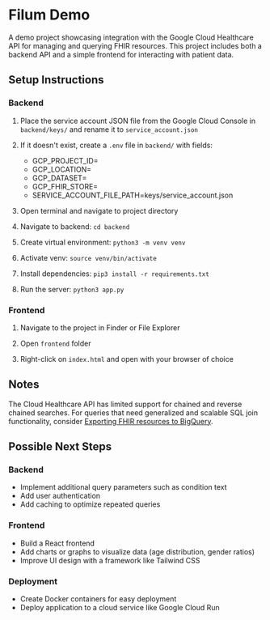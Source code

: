# Filum Demo
A demo project showcasing integration with the Google Cloud Healthcare API for managing and querying FHIR resources. This project includes both a backend API and a simple frontend for interacting with patient data.

## Setup Instructions

### Backend
1. Place the service account JSON file from the Google Cloud Console
in `backend/keys/` and rename it to `service_account.json`

2. If it doesn't exist, create a `.env` file in `backend/` with fields:
    - GCP_PROJECT_ID=
    - GCP_LOCATION=
    - GCP_DATASET=
    - GCP_FHIR_STORE=
    - SERVICE_ACCOUNT_FILE_PATH=keys/service_account.json

3. Open terminal and navigate to project directory

4. Navigate to backend: `cd backend`

5. Create virtual environment: `python3 -m venv venv`

6. Activate venv: `source venv/bin/activate`

7. Install dependencies: `pip3 install -r requirements.txt`

8. Run the server: `python3 app.py`

### Frontend

1. Navigate to the project in Finder or File Explorer

2. Open `frontend` folder

3. Right-click on `index.html` and open with your browser of choice

## Notes
The Cloud Healthcare API has limited support for chained and reverse chained searches. For queries that need generalized and scalable SQL join functionality, consider [Exporting FHIR resources to BigQuery](https://cloud.google.com/healthcare-api/docs/how-tos/fhir-export-bigquery).

## Possible Next Steps

### Backend
- Implement additional query parameters such as condition text
- Add user authentication
- Add caching to optimize repeated queries

### Frontend
- Build a React frontend
- Add charts or graphs to visualize data (age distribution, gender ratios)
- Improve UI design with a framework like Tailwind CSS

### Deployment
- Create Docker containers for easy deployment
- Deploy application to a cloud service like Google Cloud Run